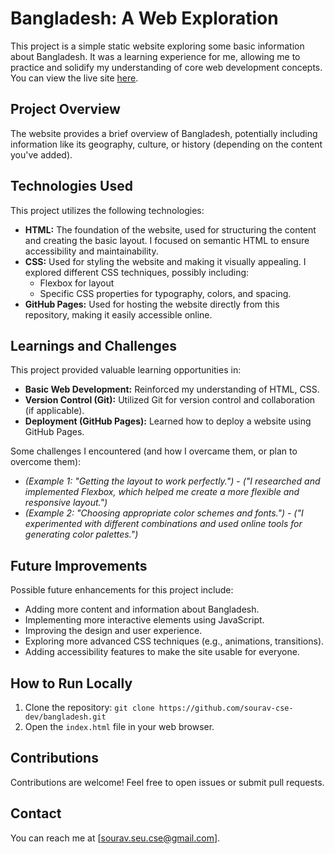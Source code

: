 # Bangladesh: A Web Exploration

This project is a simple static website exploring some basic information about Bangladesh. It was a learning experience for me, allowing me to practice and solidify my understanding of core web development concepts. You can view the live site [here](https://sourav-cse-dev.github.io/bangladesh/).

## Project Overview

The website provides a brief overview of Bangladesh, potentially including information like its geography, culture, or history (depending on the content you've added).

## Technologies Used

This project utilizes the following technologies:

- **HTML:** The foundation of the website, used for structuring the content and creating the basic layout. I focused on semantic HTML to ensure accessibility and maintainability.
- **CSS:** Used for styling the website and making it visually appealing. I explored different CSS techniques, possibly including:
  - Flexbox for layout
  - Specific CSS properties for typography, colors, and spacing.
- **GitHub Pages:** Used for hosting the website directly from this repository, making it easily accessible online.

## Learnings and Challenges

This project provided valuable learning opportunities in:

- **Basic Web Development:** Reinforced my understanding of HTML, CSS.
- **Version Control (Git):** Utilized Git for version control and collaboration (if applicable).
- **Deployment (GitHub Pages):** Learned how to deploy a website using GitHub Pages.

Some challenges I encountered (and how I overcame them, or plan to overcome them):

- _(Example 1: "Getting the layout to work perfectly.")_ - _("I researched and implemented Flexbox, which helped me create a more flexible and responsive layout.")_
- _(Example 2: "Choosing appropriate color schemes and fonts.")_ - _("I experimented with different combinations and used online tools for generating color palettes.")_

## Future Improvements

Possible future enhancements for this project include:

- Adding more content and information about Bangladesh.
- Implementing more interactive elements using JavaScript.
- Improving the design and user experience.
- Exploring more advanced CSS techniques (e.g., animations, transitions).
- Adding accessibility features to make the site usable for everyone.

## How to Run Locally

1.  Clone the repository: `git clone https://github.com/sourav-cse-dev/bangladesh.git`
2.  Open the `index.html` file in your web browser.

## Contributions

Contributions are welcome! Feel free to open issues or submit pull requests.

## Contact

You can reach me at [sourav.seu.cse@gmail.com].
